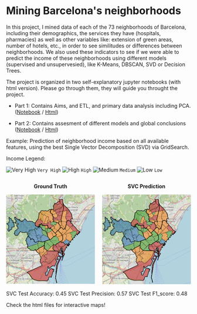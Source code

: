 # Mining Barcelona's neighborhoods
In this project, I mined data of each of the 73 neighborhoods of Barcelona, including their demographics, the services they have (hospitals, pharmacies) as well as other variables like: extension of green areas, number of hotels, etc., in order to see similitudes or differences between neighborhoods. We also used these indicators to see if we were able to predict the income of these neighborhoods using different models (supervised and unsupervesied), like K-Means, DBSCAN, SVD or Decision Trees.

The project is organized in two self-explanatory jupyter notebooks (with html version). Please go through them, they will guide you throught the project.

* Part 1: Contains Aims, and ETL, and primary data analysis including PCA. ([Notebook](https://github.com/ulisesrey/mining_barcelona/blob/main/PR1/05.584-PRA1_UlisesRey.ipynb) / [Html](https://github.com/ulisesrey/mining_barcelona/blob/main/PR1/05.584-PRA1_UlisesRey.html))

* Part 2: Contains assesment of different models and global conclusions ([Notebook](https://github.com/ulisesrey/mining_barcelona/blob/main/PR2/05.584-PRA2_UlisesRey.ipynb) / [Html](https://github.com/ulisesrey/mining_barcelona/blob/main/PR2/05.584-PRA2_UlisesRey.html))


Example: Prediction of neighborhood income based on all available features, using the best Single Vector Decomposition (SVD) via GridSearch.

Income Legend:

![Very High](https://placehold.co/15x15/blue/blue.png) `Very High`
![High](https://placehold.co/15x15/green/green.png) `High`
![Medium](https://placehold.co/15x15/orange/orange.png) `Medium`
![Low](https://placehold.co/15x15/red/red.png) `Low`



<div style="display: flex; justify-content: space-between;">

  <div style="text-align: center; margin-right: 20px;">
    <p><strong>Ground Truth</strong></p>
    <img src="image_ground_truth.png" alt="Ground Truth" width="400" />
  </div>

  <div style="text-align: center;">
    <p><strong>SVC Prediction</strong></p>
    <img src="image_svd_pred.png" alt="SVD Prediction" width="400" />
  </div>

</div>

SVC Test Accuracy: 0.45
SVC Test Precision: 0.57
SVC Test F1_score: 0.48

Check the html files for interactive maps!
